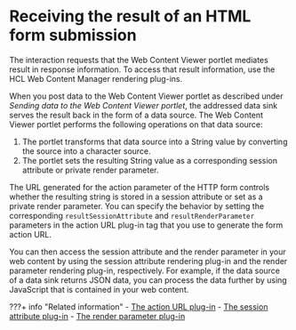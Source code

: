 # Receiving the result of an HTML form submission

The interaction requests that the Web Content Viewer portlet mediates result in response information. To access that result information, use the HCL Web Content Manager rendering plug-ins.

When you post data to the Web Content Viewer portlet as described under *Sending data to the Web Content Viewer portlet*, the addressed data sink serves the result back in the form of a data source. The Web Content Viewer portlet performs the following operations on that data source:

1.  The portlet transforms that data source into a String value by converting the source into a character source.
2.  The portlet sets the resulting String value as a corresponding session attribute or private render parameter.

The URL generated for the action parameter of the HTTP form controls whether the resulting string is stored in a session attribute or set as a private render parameter. You can specify the behavior by setting the corresponding `resultSessionAttribute` and `resultRenderParameter` parameters in the action URL plug-in tag that you use to generate the form action URL.

You can then access the session attribute and the render parameter in your web content by using the session attribute rendering plug-in and the render parameter rendering plug-in, respectively. For example, if the data source of a data sink returns JSON data, you can process the data further by using JavaScript that is contained in your web content.


???+ info "Related information"
    - [The action URL plug-in](../../../../manage_content/wcm_authoring/authoring_portlet/content_management_artifacts/tags/creating_plugin_tag/portlet_plugins/plrf_rendr_plugin_actionurl.md)
    - [The session attribute plug-in](../../../../manage_content/wcm_authoring/authoring_portlet/content_management_artifacts/tags/creating_plugin_tag/rendering_state_plugins/plrf_rendr_plugin_session_attrbt.md)
    - [The render parameter plug-in](../../../../manage_content/wcm_authoring/authoring_portlet/content_management_artifacts/tags/creating_plugin_tag/rendering_state_plugins/plrf_rendr_plugin_render_parm.md)

